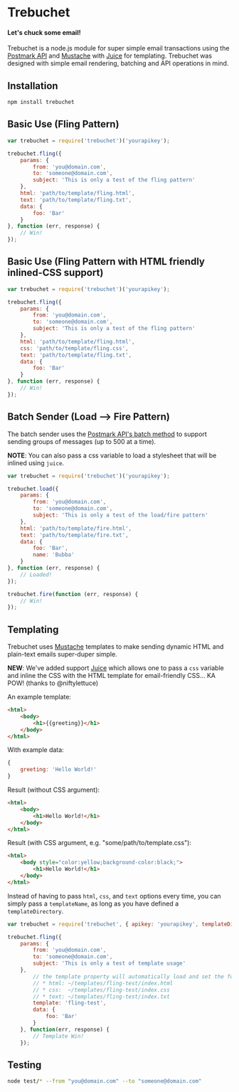 # Trebuchet

#### Let's chuck some email!

Trebuchet is a node.js module for super simple email transactions using the [Postmark API](http://postmarkapp.com) and [Mustache](http://mustache.github.com/) with [Juice](https://github.com/LearnBoost/juice) for templating. Trebuchet was designed with simple email rendering, batching and API operations in mind.

## Installation

```bash
npm install trebuchet
```

## Basic Use (Fling Pattern)

```javascript
var trebuchet = require('trebuchet')('yourapikey');

trebuchet.fling({
    params: {
        from: 'you@domain.com',
        to: 'someone@domain.com',
        subject: 'This is only a test of the fling pattern'
    },
    html: 'path/to/template/fling.html',
    text: 'path/to/template/fling.txt',
    data: {
        foo: 'Bar'
    }
}, function (err, response) {
    // Win!
});
```

## Basic Use (Fling Pattern with HTML friendly inlined-CSS support)

```javascript
var trebuchet = require('trebuchet')('yourapikey');

trebuchet.fling({
    params: {
        from: 'you@domain.com',
        to: 'someone@domain.com',
        subject: 'This is only a test of the fling pattern'
    },
    html: 'path/to/template/fling.html',
    css: 'path/to/template/fling.css',
    text: 'path/to/template/fling.txt',
    data: {
        foo: 'Bar'
    }
}, function (err, response) {
    // Win!
});
```

## Batch Sender (Load --> Fire Pattern)

The batch sender uses the [Postmark API's batch method](http://developer.postmarkapp.com/developer-build.html#batching-messages) to support sending groups of messages (up to 500 at a time).

**NOTE**: You can also pass a css variable to load a stylesheet that will be inlined using `juice`.

```javascript
var trebuchet = require('trebuchet')('yourapikey');

trebuchet.load({
    params: {
        from: 'you@domain.com',
        to: 'someone@domain.com',
        subject: 'This is only a test of the load/fire pattern'
    },
    html: 'path/to/template/fire.html',
    text: 'path/to/template/fire.txt',
    data: {
        foo: 'Bar',
        name: 'Bubba'
    }
}, function (err, response) {
    // Loaded!
});
```

```javascript
trebuchet.fire(function (err, response) {
    // Win!
});
```

## Templating

Trebuchet uses [Mustache](http://mustache.github.com/) templates to make sending dynamic HTML and plain-text emails super-duper simple.

**NEW**: We've added support [Juice](https://github.com/LearnBoost/juice) which allows one to pass a `css` variable and inline the CSS with the HTML template for email-friendly CSS... KA POW! (thanks to @niftylettuce)

An example template:

```html
<html>
    <body>
        <h1>{{greeting}}</h1>
    </body>
</html>
```

With example data:

```javascript
{
    greeting: 'Hello World!'
}
```

Result (without CSS argument):

```html
<html>
    <body>
        <h1>Hello World!</h1>
    </body>
</html>
```

Result (with CSS argument, e.g. "some/path/to/template.css"):

```html
<html>
    <body style="color:yellow;background-color:black;">
        <h1>Hello World!</h1>
    </body>
</html>
```

Instead of having to pass `html`, `css`, and `text` options every time, you can simply pass a `templateName`, as long as you have defined a `templateDirectory`.

```javascript
var trebuchet = require('trebuchet', { apikey: 'yourapikey', templateDirectory: path.join(__dirname, 'templates') });

trebuchet.fling({
    params: {
        from: 'you@domain.com',
        to: 'someone@domain.com',
        subject: 'This is only a test of template usage'
    },
        // the template property will automatically load and set the following options without you having to manually set them
        // * html: ~/templates/fling-test/index.html
        // * css:  ~/templates/fling-test/index.css
        // * text: ~/templates/fling-test/index.txt
        template: 'fling-test',
        data: {
            foo: 'Bar'
        }
    }, function(err, response) {
        // Template Win!
    });
```

## Testing

```bash
node test/* --from "you@domain.com" --to "someone@domain.com"
```